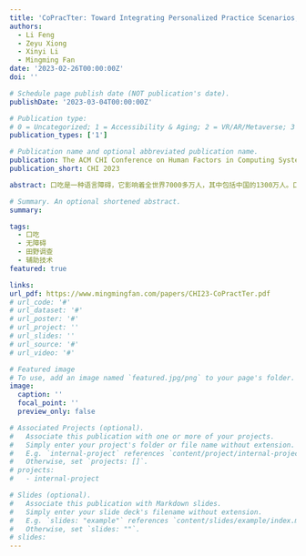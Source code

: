 ```yaml
---
title: 'CoPracTter: Toward Integrating Personalized Practice Scenarios, Timely Feedback and Social Support into An Online Support Tool for Coping with Stuttering in China'
authors:
  - Li Feng
  - Zeyu Xiong
  - Xinyi Li
  - Mingming Fan
date: '2023-02-26T00:00:00Z'
doi: ''

# Schedule page publish date (NOT publication's date).
publishDate: '2023-03-04T00:00:00Z'

# Publication type: 
# 0 = Uncategorized; 1 = Accessibility & Aging; 2 = VR/AR/Metaverse; 3 = Human-AI Collaboration; 4 = UX Methodology; 5 = Social Computing; 6 = Sensing;  7 = Thesis; 8 = Patent
publication_types: ['1']

# Publication name and optional abbreviated publication name.
publication: The ACM CHI Conference on Human Factors in Computing Systems 2023
publication_short: CHI 2023

abstract: 口吃是一种语言障碍，它影响着全世界7000多万人，其中包括中国的1300万人。口吃给人造成了很多有害影响，例如使他们的自尊受挫等。尽管之前的工作已经探索了一些帮助口吃患者的方法，但它们主要集中在西方的背景下。我们通过初步研究，发现了中国口吃者的一些独特做法和他们面临的挑战。为此，我们设计了一个在线工具CoPracTter，该工具包含了：1）有针对性的诱导压力的练习场景，2）实时客观反馈，以及3）来自社区的个性化及时反馈。我们进一步用该工具进行了为期七天的部署研究（参与者共11人），以了解参与者如何利用这些关键功能。据我们所知，这是第一个该类型的口吃者交流训练辅助工具，并且是第一次同时对多名口吃者进行长时间的同时在线测试。结果表明，有针对性的训练场景个性化练习，结合来自支持性社群的及时反馈，有助于口吃者训练讲话流利度，保持积极的心态，并帮助他们面对类似的现实生活环境中的情景。

# Summary. An optional shortened abstract.
summary: 

tags:
  - 口吃
  - 无障碍
  - 田野调查
  - 辅助技术
featured: true

links:
url_pdf: https://www.mingmingfan.com/papers/CHI23-CoPractTer.pdf
# url_code: '#'
# url_dataset: '#'
# url_poster: '#'
# url_project: ''
# url_slides: ''
# url_source: '#'
# url_video: '#'

# Featured image
# To use, add an image named `featured.jpg/png` to your page's folder.
image:
  caption: ''
  focal_point: ''
  preview_only: false

# Associated Projects (optional).
#   Associate this publication with one or more of your projects.
#   Simply enter your project's folder or file name without extension.
#   E.g. `internal-project` references `content/project/internal-project/index.md`.
#   Otherwise, set `projects: []`.
# projects:
#   - internal-project

# Slides (optional).
#   Associate this publication with Markdown slides.
#   Simply enter your slide deck's filename without extension.
#   E.g. `slides: "example"` references `content/slides/example/index.md`.
#   Otherwise, set `slides: ""`.
# slides:
---
```


<!-- {{< youtube w7Ft2ymGmfc >}} -->

<!-- {{% callout note %}}
Click the _Cite_ button above to demo the feature to enable visitors to import publication metadata into their reference management software.
{{% /callout %}}

Supplementary notes can be added here, including [code and math](https://wowchemy.com/docs/content/writing-markdown-latex/). -->

